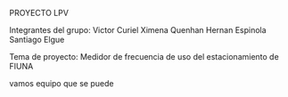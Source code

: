 PROYECTO LPV 

Integrantes del grupo: 
Victor Curiel
Ximena Quenhan
Hernan Espinola
Santiago Elgue

Tema de proyecto: Medidor de frecuencia de uso del estacionamiento de FIUNA

vamos equipo que se puede

